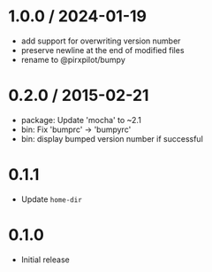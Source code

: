 
1.0.0 / 2024-01-19
==================

 * add support for overwriting version number
 * preserve newline at the end of modified files
 * rename to @pirxpilot/bumpy

0.2.0 / 2015-02-21
==================

  * package: Update 'mocha' to ~2.1
  * bin: Fix 'bumprc' -> 'bumpyrc'
  * bin: display bumped version number if successful

# 0.1.1

  * Update `home-dir`

# 0.1.0

  * Initial release
